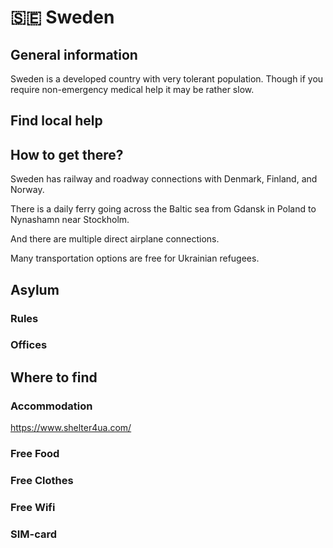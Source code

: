 # 🇸🇪 Sweden

## General information

Sweden is a developed country with very tolerant population. Though if you require non-emergency medical help
it may be rather slow.

## Find local help

## How to get there?

Sweden has railway and roadway connections with Denmark, Finland, and Norway.

There is a daily ferry going across the Baltic sea from Gdansk in Poland to Nynashamn near Stockholm.

And there are multiple direct airplane connections.

Many transportation options are free for Ukrainian refugees.

## Asylum

### Rules

### Offices

## Where to find

### Accommodation

https://www.shelter4ua.com/

### Free Food

### Free Clothes

### Free Wifi

### SIM-card

